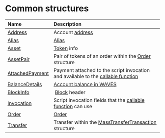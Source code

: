 # Common structures

| Name | Description |
| :--- | :--- |
| [Address](/en/ride/structures/common-structures/address) | Account [address](/en/blockchain/account/address) |
| [Alias](/en/ride/structures/common-structures/alias) | [Alias](/en/blockchain/account/alias) |
| [Asset](/en/ride/structures/common-structures/asset) | [Token](/en/blockchain/token/) info |
| [AssetPair](/en/ride/structures/common-structures/asset-pair) | Pair of tokens of an order within the [Order](/en/ride/structures/common-structures/order) structure |
| [AttachedPayment](/en/ride/structures/common-structures/attached-payment) | Payment attached to the script invocation and available to the [callable function](/en/ride/functions/callable-function) |
| [BalanceDetails](/en/ride/structures/common-structures/balance-details) | [Account balance in WAVES](/en/blockchain/account/account-balance) |
| [BlockInfo](/en/ride/structures/common-structures/block-info) | [Block](/en/blockchain/block/) header |
| [Invocation](/en/ride/structures/common-structures/invocation) | Script invocation fields that the [callable function](/en/ride/functions/callable-function) can use |
| [Order](/en/ride/structures/common-structures/order) | [Order](/en/blockchain/order) |
| [Transfer](/en/ride/structures/common-structures/transfer) | Transfer within the [MassTransferTransaction](/en/ride/structures/transaction-structures/mass-transfer-transaction) structure |
